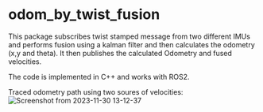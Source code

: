 # odom_by_twist_fusion
This package subscribes twist stamped message from two different IMUs and performs fusion using a kalman filter and then calculates the odometry (x,y and theta). It then publishes the calculated Odometry and fused velocities.

The code is implemented in C++ and works with ROS2.

Traced odometry path using two soures of velocities:
![Screenshot from 2023-11-30 13-12-37](https://github.com/Nisarg236/odometry_by_twist_fusion/assets/71684502/352af704-3daa-49ed-a035-85a984398b17)
